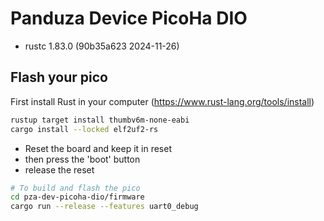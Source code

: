 # Panduza Device PicoHa DIO

- rustc 1.83.0 (90b35a623 2024-11-26)

## Flash your pico

First install Rust in your computer (https://www.rust-lang.org/tools/install)

```sh
rustup target install thumbv6m-none-eabi
cargo install --locked elf2uf2-rs

```

- Reset the board and keep it in reset
- then press the 'boot' button 
- release the reset

```sh
# To build and flash the pico
cd pza-dev-picoha-dio/firmware
cargo run --release --features uart0_debug
```
